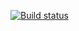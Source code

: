 [![Build status](https://ci.appveyor.com/api/projects/status/6lesob6a5130u0g2?svg=true)](https://ci.appveyor.com/project/Le-ha12/rest-g4gc8)
